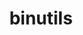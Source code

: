 ---
permalink: /engineering/projects/binutils/
project_link_name: binutils
project_maintainers: ''
project_stats: 'true'
project_url: n/a
title: binutils
display: false
---